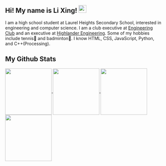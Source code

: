 ## Hi! My name is Li Xing! <img src="https://github.com/lixingyin/lixingyin/assets/114456809/5725c31a-df62-4e4b-bec4-bdefa7d00ce7" width="25" height="25">

I am a high school student at Laurel Heights Secondary School, interested in engineering and computer science. I am a club executive at [Engineering Club](https://www.instagram.com/lhssengineering/) and an executive at [Highlander Engineering](https://www.highlanderengineering.ca/). Some of my hobbies include tennis🎾 and badminton🏸. I know HTML, CSS, JavaScript, Python, and C++(Processing).

## My Github Stats

<a href="https://github.com/anuraghazra/github-readme-stats#gh-dark-mode-only">
  <img height=150 align="center" src="https://github-readme-stats.vercel.app/api?username=lixingyin&show_icons=true&theme=default"/>
  <img height=150 align="center" src="https://github-readme-stats.vercel.app/api/top-langs/?username=anuraghazra&layout=compact&theme=default"/>
</a>

<a href="https://github.com/anuraghazra/github-readme-stats#gh-light-mode-only">
  <img height=150 align="center" src="https://github-readme-stats.vercel.app/api?username=lixingyin&show_icons=true&theme=nightowl"/>
  <img height=150 align="center" src="https://github-readme-stats.vercel.app/api/top-langs/?username=anuraghazra&layout=compact&theme=nightowl"/>
</a>
